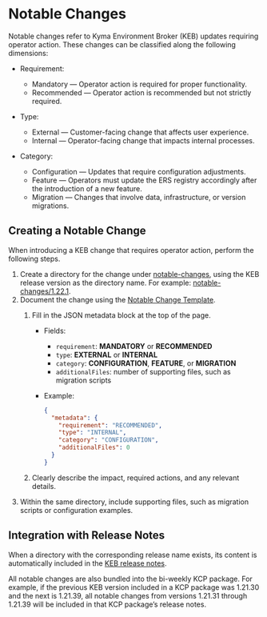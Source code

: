 # Notable Changes

Notable changes refer to Kyma Environment Broker (KEB) updates requiring operator action. These changes can be classified along the following dimensions:

- Requirement:

  - Mandatory — Operator action is required for proper functionality.
  - Recommended — Operator action is recommended but not strictly required.

- Type:

  - External — Customer-facing change that affects user experience.
  - Internal — Operator-facing change that impacts internal processes.
  
- Category:

  - Configuration — Updates that require configuration adjustments.
  - Feature — Operators must update the ERS registry accordingly after the introduction of a new feature.
  - Migration — Changes that involve data, infrastructure, or version migrations.

## Creating a Notable Change

When introducing a KEB change that requires operator action, perform the following steps.

1. Create a directory for the change under [notable-changes](../../notable-changes), using the KEB release version as the directory name. For example: [notable-changes/1.22.1](../../notable-changes/1.22.1).
2. Document the change using the [Notable Change Template](../assets/notable-change-template.md). 
   1. Fill in the JSON metadata block at the top of the page.
  
      - Fields:
     
         - `requirement`: **MANDATORY** or **RECOMMENDED**
         - `type`: **EXTERNAL** or **INTERNAL**
         - `category`: **CONFIGURATION**, **FEATURE**, or **MIGRATION**
         - `additionalFiles`: number of supporting files, such as migration scripts
        
      - Example:
     
        ```json
        {
          "metadata": {
            "requirement": "RECOMMENDED",
            "type": "INTERNAL",
            "category": "CONFIGURATION",
            "additionalFiles": 0
          }
        }
        ```

   2. Clearly describe the impact, required actions, and any relevant details.
3. Within the same directory, include supporting files, such as migration scripts or configuration examples.

## Integration with Release Notes

When a directory with the corresponding release name exists, its content is automatically included in the [KEB release notes](https://github.com/kyma-project/kyma-environment-broker/releases).

All notable changes are also bundled into the bi-weekly KCP package.
For example, if the previous KEB version included in a KCP package was 1.21.30 and the next is 1.21.39, all notable changes from versions 1.21.31 through 1.21.39 will be included in that KCP package’s release notes.
